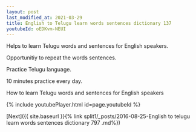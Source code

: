 ```yaml
---
layout: post
last_modified_at: 2021-03-29
title: English to Telugu learn words sentences dictionary 137 
youtubeId: oEDKvm-NEUI
---
```

 
 
Helps to learn Telugu words and sentences for English speakers.

Opportunitiy to repeat the words sentences. 

Practice Telugu language. 
 
10 minutes practice every day. 
 
How to learn Telugu words and sentences for English speakers 
 
{% include youtubePlayer.html id=page.youtubeId %}
 
 
[Next]({{ site.baseurl }}{% link  split1/_posts/2016-08-25-English to telugu learn words sentences dictionary 797 .md%})
 
